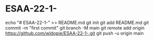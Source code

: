 # ESAA-22-1-
echo "# ESAA-22-1-" >> README.md
git init
git add README.md
git commit -m "first commit"
git branch -M main
git remote add origin https://github.com/wldopie/ESAA-22-1-.git
git push -u origin main
